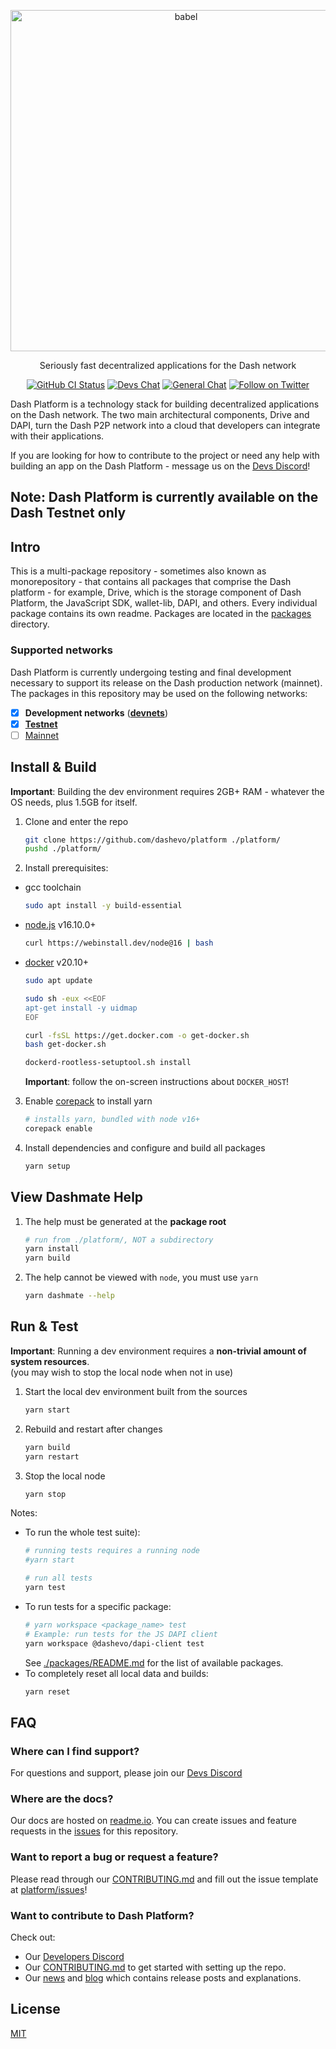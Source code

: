 <p align="center">
  <a href="https://dashplatform.readme.io/docs/introduction-what-is-dash-platform/">
    <img alt="babel" src="https://media.dash.org/wp-content/uploads/dash_digital-cash_logo_2018_rgb_for_screens.png" width="546">
  </a>
</p>

<p align="center">
  Seriously fast decentralized applications for the Dash network
</p>

<p align="center">
  <a href="https://github.com/dashevo/platform/actions/workflows/all-packages.yml"><img alt="GitHub CI Status" src="https://github.com/dashevo/platform/actions/workflows/all-packages.yml/badge.svg"></a>
  <a href="https://chat.dashdevs.org/"><img alt="Devs Chat" src="https://img.shields.io/badge/discord-Dev_chat-738adb"></a>
  <a href="https://discordapp.com/invite/PXbUxJB"><img alt="General Chat" src="https://img.shields.io/badge/discord-General_chat-738adb"></a>
  <a href="https://twitter.com/intent/follow?screen_name=Dashpay"><img alt="Follow on Twitter" src="https://img.shields.io/twitter/follow/Dashpay.svg?style=social&label=Follow"></a>
</p>

Dash Platform is a technology stack for building decentralized applications on
the Dash network. The two main architectural components, Drive and DAPI, turn
the Dash P2P network into a cloud that developers can integrate with their
applications.

If you are looking for how to contribute to the project or need any help with
building an app on the Dash Platform - message us on the [Devs
Discord](https://chat.dashdevs.org/)!

## Note: Dash Platform is currently available on the Dash Testnet only

## Intro

This is a multi-package repository - sometimes also known as monorepository -
that contains all packages that comprise the Dash platform - for example, Drive,
which is the storage component of Dash Platform, the JavaScript SDK, wallet-lib,
DAPI, and others. Every individual package contains its own readme. Packages are
located in the [packages](./packages) directory.

### Supported networks

Dash Platform is currently undergoing testing and final development necessary to
support its release on the Dash production network (mainnet). The packages in
this repository may be used on the following networks:

- [x] **Development networks** ([**devnets**](https://dashplatform.readme.io/docs/reference-glossary#devnet))
- [x] [**Testnet**](https://dashplatform.readme.io/docs/reference-glossary#testnet)
- [ ] [Mainnet](https://dashplatform.readme.io/docs/reference-glossary#mainnet)

## Install & Build

**Important**: Building the dev environment requires 2GB+ RAM - whatever the OS needs, plus 1.5GB for itself.

1. Clone and enter the repo
   ```bash
   git clone https://github.com/dashevo/platform ./platform/
   pushd ./platform/
   ```
2. Install prerequisites:
  - gcc toolchain
    ```bash
    sudo apt install -y build-essential
    ```
  - [node.js](https://nodejs.org/) v16.10.0+
    ```bash
    curl https://webinstall.dev/node@16 | bash
    ```
  - [docker](https://docs.docker.com/get-docker/) v20.10+
    ```bash
    sudo apt update
    
    sudo sh -eux <<EOF
    apt-get install -y uidmap
    EOF
    
    curl -fsSL https://get.docker.com -o get-docker.sh
    bash get-docker.sh
    
    dockerd-rootless-setuptool.sh install
    ```
    **Important**: follow the on-screen instructions about `DOCKER_HOST`!
3. Enable [corepack](https://nodejs.org/dist/latest/docs/api/corepack.html) to install yarn
   ```bash
   # installs yarn, bundled with node v16+
   corepack enable
   ```
4. Install dependencies and configure and build all packages
   ```bash
   yarn setup
   ```

## View Dashmate Help

1. The help must be generated at the **package root**
   ```bash
   # run from ./platform/, NOT a subdirectory
   yarn install
   yarn build
   ```
2. The help cannot be viewed with `node`, you must use `yarn`
   ```bash
   yarn dashmate --help
   ```

## Run & Test

**Important**: Running a dev environment requires a **non-trivial amount of system resources**. \
(you may wish to stop the local node when not in use)

1. Start the local dev environment built from the sources
   ```bash
   yarn start
   ```
2. Rebuild and restart after changes
   ```bash
   yarn build
   yarn restart
   ```
3. Stop the local node
   ```bash
   yarn stop
   ```

Notes:

- To run the whole test suite):
  ```bash
  # running tests requires a running node 
  #yarn start
  
  # run all tests
  yarn test
  ```
- To run tests for a specific package:
  ```bash
  # yarn workspace <package_name> test
  # Example: run tests for the JS DAPI client
  yarn workspace @dashevo/dapi-client test
  ```
  See [./packages/README.md](./packages/README.md) for the list of available packages.
- To completely reset all local data and builds:
  ```bash
  yarn reset
  ```

## FAQ

### Where can I find support?

For questions and support, please join our [Devs
Discord](https://chat.dashdevs.org/)

### Where are the docs?

Our docs are hosted on
[readme.io](https://dashplatform.readme.io/docs/introduction-what-is-dash-platform).
You can create issues and feature requests in the
[issues](https://github.com/dashevo/platform/issues) for this repository.

### Want to report a bug or request a feature?

Please read through our [CONTRIBUTING.md](CONTRIBUTING.md) and fill out the
issue template at [platform/issues](https://github.com/dashevo/platform/issues)!

### Want to contribute to Dash Platform?

Check out:

- Our [Developers Discord](https://chat.dashdevs.org/)
- Our [CONTRIBUTING.md](CONTRIBUTING.md) to get started with setting up the
  repo.
- Our [news](https://www.dash.org/news/) and [blog](https://www.dash.org/blog/) which contains release posts and
  explanations.

## License

[MIT](LICENSE.md)
